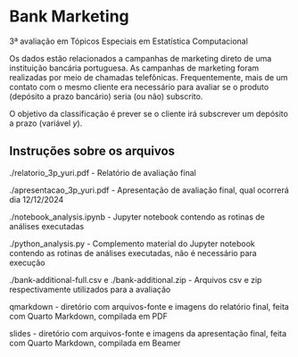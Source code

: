 # Bank Marketing

3ª avaliação em Tópicos Especiais em Estatística Computacional

Os dados estão relacionados a campanhas de marketing direto de uma instituição bancária portuguesa. As campanhas de marketing foram realizadas por meio de chamadas telefônicas. Frequentemente, mais de um contato com o mesmo cliente era necessário para avaliar se o produto (depósito a prazo bancário) seria (ou não) subscrito.

O objetivo da classificação é prever se o cliente irá subscrever um depósito a prazo (variável *y*).

## Instruções sobre os arquivos

./relatorio_3p_yuri.pdf - Relatório de avaliação final

./apresentacao_3p_yuri.pdf - Apresentação de avaliação final, qual ocorrerá dia 12/12/2024

./notebook_analysis.ipynb - Jupyter notebook contendo as rotinas de análises executadas

./python_analysis.py - Complemento material do Jupyter notebook contendo as rotinas de análises executadas, não é necessário para execução

./bank-additional-full.csv e ./bank-additional.zip - Arquivos csv e zip respectivamente utilizados para a avaliação

qmarkdown - diretório com arquivos-fonte e imagens do relatório final, feita com Quarto Markdown, compilada em PDF

slides - diretório com arquivos-fonte e imagens da apresentação final, feita com Quarto Markdown, compilada em Beamer
